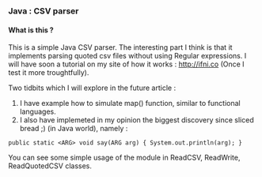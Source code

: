 ### Java : CSV parser

#### What is this ?

This is a simple Java CSV parser. 
The interesting part I think is that it implements parsing quoted csv files
without using Regular expressions.
I will have soon a tutorial on my site of how it works : http://ifni.co 
(Once I test it more troughtfully).

Two tidbits which I will explore in the future article :

  1. I have example how to simulate map() function, similar to functional languages.
  2. I also have implemeted in my opinion the biggest discovery since sliced bread ;) (in Java world), namely :
  
```
public static <ARG> void say(ARG arg) { System.out.println(arg); }
```

You can see some simple usage of the module in ReadCSV, ReadWrite, ReadQuotedCSV classes.
